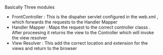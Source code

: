Basically Three modules
* FrontController :  This is the dispaher servlet configured in the web.xml , which forwards the requests to the Handler Mapper
* Handler Mapper : Maps the request to the correct controller classs . After proceesing it returns the view to the Controller which will invoke the view resolver
* View Resolver : This add the correct location and extension for the views and return to the browser 
